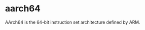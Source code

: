 <!-- doxygen: \page refArch_aarch64 Architecture: aarch64 -->

# aarch64

AArch64 is the 64-bit instruction set architecture defined by ARM.

<!-- doxygen:
## Boards

* \subpage refRaspi3
-->
